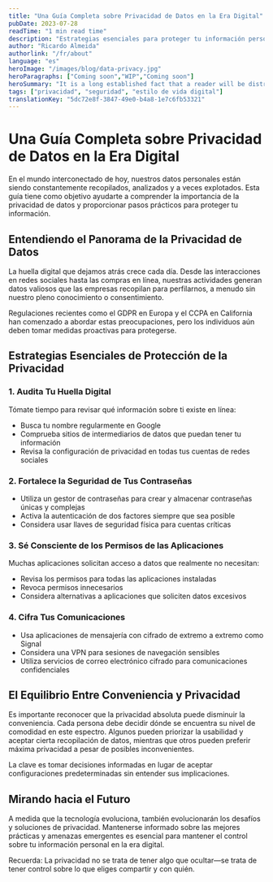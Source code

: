 ```yaml
---
title: "Una Guía Completa sobre Privacidad de Datos en la Era Digital"
pubDate: 2023-07-28
readTime: "1 min read time"
description: "Estrategias esenciales para proteger tu información personal en línea y comprender las preocupaciones modernas sobre privacidad de datos"
author: "Ricardo Almeida"
authorlink: "/fr/about"
language: "es"
heroImage: "/images/blog/data-privacy.jpg"
heroParagraphs: ["Coming soon","WIP","Coming soon"]
heroSummary: "It is a long established fact that a reader will be distracted by the readable content of a page when looking at its layout. The point of using Lorem Ipsum is that it has a more-or-less normal distribution of letters, as opposed to using 'Content here, content here', making it look like readable English."
tags: ["privacidad", "seguridad", "estilo de vida digital"]
translationKey: "5dc72e8f-3847-49e0-b4a8-1e7c6fb53321"
---
```


# Una Guía Completa sobre Privacidad de Datos en la Era Digital

En el mundo interconectado de hoy, nuestros datos personales están siendo constantemente recopilados, analizados y a veces explotados. Esta guía tiene como objetivo ayudarte a comprender la importancia de la privacidad de datos y proporcionar pasos prácticos para proteger tu información.

## Entendiendo el Panorama de la Privacidad de Datos

La huella digital que dejamos atrás crece cada día. Desde las interacciones en redes sociales hasta las compras en línea, nuestras actividades generan datos valiosos que las empresas recopilan para perfilarnos, a menudo sin nuestro pleno conocimiento o consentimiento.

Regulaciones recientes como el GDPR en Europa y el CCPA en California han comenzado a abordar estas preocupaciones, pero los individuos aún deben tomar medidas proactivas para protegerse.

## Estrategias Esenciales de Protección de la Privacidad

### 1. Audita Tu Huella Digital

Tómate tiempo para revisar qué información sobre ti existe en línea:
- Busca tu nombre regularmente en Google
- Comprueba sitios de intermediarios de datos que puedan tener tu información
- Revisa la configuración de privacidad en todas tus cuentas de redes sociales

### 2. Fortalece la Seguridad de Tus Contraseñas

- Utiliza un gestor de contraseñas para crear y almacenar contraseñas únicas y complejas
- Activa la autenticación de dos factores siempre que sea posible
- Considera usar llaves de seguridad física para cuentas críticas

### 3. Sé Consciente de los Permisos de las Aplicaciones

Muchas aplicaciones solicitan acceso a datos que realmente no necesitan:
- Revisa los permisos para todas las aplicaciones instaladas
- Revoca permisos innecesarios
- Considera alternativas a aplicaciones que soliciten datos excesivos

### 4. Cifra Tus Comunicaciones

- Usa aplicaciones de mensajería con cifrado de extremo a extremo como Signal
- Considera una VPN para sesiones de navegación sensibles
- Utiliza servicios de correo electrónico cifrado para comunicaciones confidenciales

## El Equilibrio Entre Conveniencia y Privacidad

Es importante reconocer que la privacidad absoluta puede disminuir la conveniencia. Cada persona debe decidir dónde se encuentra su nivel de comodidad en este espectro. Algunos pueden priorizar la usabilidad y aceptar cierta recopilación de datos, mientras que otros pueden preferir máxima privacidad a pesar de posibles inconvenientes.

La clave es tomar decisiones informadas en lugar de aceptar configuraciones predeterminadas sin entender sus implicaciones.

## Mirando hacia el Futuro

A medida que la tecnología evoluciona, también evolucionarán los desafíos y soluciones de privacidad. Mantenerse informado sobre las mejores prácticas y amenazas emergentes es esencial para mantener el control sobre tu información personal en la era digital.

Recuerda: La privacidad no se trata de tener algo que ocultar—se trata de tener control sobre lo que eliges compartir y con quién. 